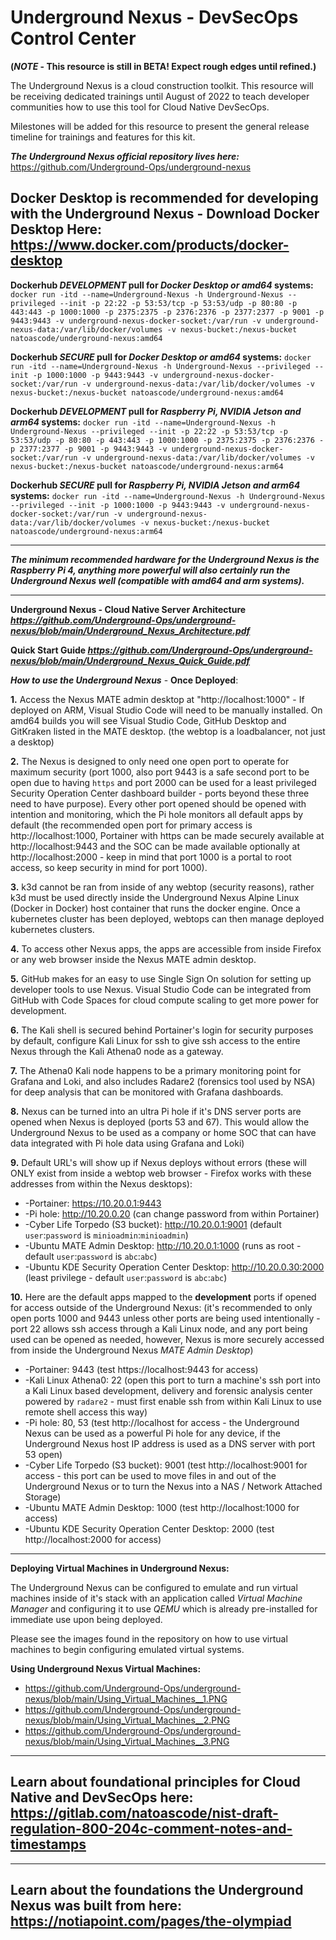 # Underground Nexus - DevSecOps Control Center

**(*NOTE* - This resource is still in BETA!  Expect rough edges until refined.)**

The Underground Nexus is a cloud construction toolkit.  This resource will be receiving dedicated trainings until August of 2022 to teach developer communities how to use this tool for Cloud Native DevSecOps.

Milestones will be added for this resource to present the general release timeline for trainings and features for this kit.

***The Underground Nexus official repository lives here:*** https://github.com/Underground-Ops/underground-nexus

## Docker Desktop is recommended for developing with the Underground Nexus - Download Docker Desktop Here: https://www.docker.com/products/docker-desktop

**Dockerhub *DEVELOPMENT* pull for *Docker Desktop or amd64* systems:** `docker run -itd --name=Underground-Nexus -h Underground-Nexus --privileged --init -p 22:22 -p 53:53/tcp -p 53:53/udp -p 80:80 -p 443:443 -p 1000:1000 -p 2375:2375 -p 2376:2376 -p 2377:2377 -p 9001 -p 9443:9443 -v underground-nexus-docker-socket:/var/run -v underground-nexus-data:/var/lib/docker/volumes -v nexus-bucket:/nexus-bucket natoascode/underground-nexus:amd64`

**Dockerhub *SECURE* pull for *Docker Desktop or amd64* systems:** `docker run -itd --name=Underground-Nexus -h Underground-Nexus --privileged --init -p 1000:1000 -p 9443:9443 -v underground-nexus-docker-socket:/var/run -v underground-nexus-data:/var/lib/docker/volumes -v nexus-bucket:/nexus-bucket natoascode/underground-nexus:amd64`

**Dockerhub *DEVELOPMENT* pull for *Raspberry Pi, NVIDIA Jetson and arm64* systems:** `docker run -itd --name=Underground-Nexus -h Underground-Nexus --privileged --init -p 22:22 -p 53:53/tcp -p 53:53/udp -p 80:80 -p 443:443 -p 1000:1000 -p 2375:2375 -p 2376:2376 -p 2377:2377 -p 9001 -p 9443:9443 -v underground-nexus-docker-socket:/var/run -v underground-nexus-data:/var/lib/docker/volumes -v nexus-bucket:/nexus-bucket natoascode/underground-nexus:arm64`

**Dockerhub *SECURE* pull for *Raspberry Pi, NVIDIA Jetson and arm64* systems:** `docker run -itd --name=Underground-Nexus -h Underground-Nexus --privileged --init -p 1000:1000 -p 9443:9443 -v underground-nexus-docker-socket:/var/run -v underground-nexus-data:/var/lib/docker/volumes -v nexus-bucket:/nexus-bucket natoascode/underground-nexus:arm64`

----------------------------------------------------

***The minimum recommended hardware for the Underground Nexus is the Raspberry Pi 4, anything more powerful will also certainly run the Underground Nexus well (compatible with amd64 and arm systems).***

----------------------------------------------------

**Underground Nexus - Cloud Native Server Architecture *https://github.com/Underground-Ops/underground-nexus/blob/main/Underground_Nexus_Architecture.pdf***

**Quick Start Guide *https://github.com/Underground-Ops/underground-nexus/blob/main/Underground_Nexus_Quick_Guide.pdf***

***How to use the Underground Nexus*** - **Once Deployed**:

**1.** Access the Nexus MATE admin desktop at "http://localhost:1000" - If deployed on ARM, Visual Studio Code will need to be manually installed.  On amd64 builds you will see Visual Studio Code, GitHub Desktop and GitKraken listed in the MATE desktop. (the webtop is a loadbalancer, not just a desktop)

**2.** The Nexus is designed to only need one open port to operate for maximum security (port 1000, also port 9443 is a safe second port to be open due to having `https` and port 2000 can be used for a least privileged Security Operation Center dashboard builder - ports beyond these three need to have purpose).  Every other port opened should be opened with intention and monitoring, which the Pi hole monitors all default apps by default (the recommended open port for primary access is http://localhost:1000, Portainer with https can be made securely available at http://localhost:9443 and the SOC can be made available optionally at http://localhost:2000 - keep in mind that port 1000 is a portal to root access, so keep security in mind for port 1000).

**3.** k3d cannot be ran from inside of any webtop (security reasons), rather k3d must be used directly inside the Underground Nexus Alpine Linux (Docker in Docker) host container that runs the docker engine.  Once a kubernetes cluster has been deployed, webtops can then manage deployed kubernetes clusters.

**4.** To access other Nexus apps, the apps are accessible from inside Firefox or any web browser inside the Nexus MATE admin desktop.

**5.** GitHub makes for an easy to use Single Sign On solution for setting up developer tools to use Nexus.  Visual Studio Code can be integrated from GitHub with Code Spaces for cloud compute scaling to get more power for development.

**6.** The Kali shell is secured behind Portainer's login for security purposes by default, configure Kali Linux for ssh to give ssh access to the entire Nexus through the Kali Athena0 node as a gateway.

**7.** The Athena0 Kali node happens to be a primary monitoring point for Grafana and Loki, and also includes Radare2 (forensics tool used by NSA) for deep analysis that can be monitored with Grafana dashboards.

**8.** Nexus can be turned into an ultra Pi hole if it's DNS server ports are opened when Nexus is deployed (ports 53 and 67).  This would allow the Underground Nexus to be used as a company or home SOC that can have data integrated with Pi hole data using Grafana and Loki)

**9.** Default URL's will show up if Nexus deploys without errors (these will ONLY exist from inside a webtop web browser - Firefox works with these addresses from within the Nexus desktops):
- -Portainer: https://10.20.0.1:9443
- -Pi hole: http://10.20.0.20 (can change password from within Portainer)
- -Cyber Life Torpedo (S3 bucket): http://10.20.0.1:9001 (default `user`:`password` is `minioadmin`:`minioadmin`)
- -Ubuntu MATE Admin Desktop: http://10.20.0.1:1000 (runs as root - default `user`:`password` is `abc`:`abc`)
- -Ubuntu KDE Security Operation Center Desktop: http://10.20.0.30:2000 (least privilege - default `user`:`password` is `abc`:`abc`)


**10.** Here are the default apps mapped to the **development** ports if opened for access outside of the Underground Nexus:
(it's recommended to only open ports 1000 and 9443 unless other ports are being used intentionally - port 22 allows ssh access through a Kali Linux node, and any port being used can be opened as needed, however, Nexus is more securely accessed from inside the Underground Nexus *MATE Admin Desktop*)
- -Portainer: 9443 (test https://localhost:9443 for access)
- -Kali Linux Athena0: 22 (open this port to turn a machine's ssh port into a Kali Linux based development, delivery and forensic analysis center powered by `radare2` - must first enable ssh from within Kali Linux to use remote shell access this way)
- -Pi hole: 80, 53 (test http://localhost for access - the Underground Nexus can be used as a powerful Pi hole for any device, if the Underground Nexus host IP address is used as a DNS server with port 53 open)
- -Cyber Life Torpedo (S3 bucket): 9001 (test http://localhost:9001 for access - this port can be used to move files in and out of the Underground Nexus or to turn the Nexus into a NAS / Network Attached Storage)
- -Ubuntu MATE Admin Desktop: 1000 (test http://localhost:1000 for access)
- -Ubuntu KDE Security Operation Center Desktop: 2000 (test http://localhost:2000 for access)


----------------------------------------------------

**Deploying Virtual Machines in Underground Nexus:**

The Underground Nexus can be configured to emulate and run virtual machines inside of it's stack with an application called *Virtual Machine Manager* and configuring it to use *QEMU* which is already pre-installed for immediate use upon being deployed.

Please see the images found in the repository on how to use virtual machines to begin configuring emulated virtual systems.

**Using Underground Nexus Virtual Machines:**
- https://github.com/Underground-Ops/underground-nexus/blob/main/Using_Virtual_Machines__1.PNG
- https://github.com/Underground-Ops/underground-nexus/blob/main/Using_Virtual_Machines__2.PNG
- https://github.com/Underground-Ops/underground-nexus/blob/main/Using_Virtual_Machines__3.PNG

----------------------------------------------------

## Learn about foundational principles for Cloud Native and DevSecOps here: https://gitlab.com/natoascode/nist-draft-regulation-800-204c-comment-notes-and-timestamps

----------------------------------------------------

## Learn about the foundations the Underground Nexus was built from here: https://notiapoint.com/pages/the-olympiad
